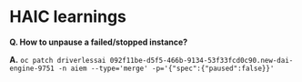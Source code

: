 # HAIC learnings

**Q. How to unpause a failed/stopped instance?**

**A.** `oc patch driverlessai 092f11be-d5f5-466b-9134-53f33fcd0c90.new-dai-engine-9751 -n aiem --type='merge' -p='{"spec":{"paused":false}}' `

